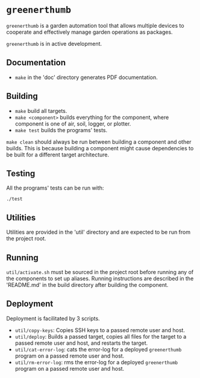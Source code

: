 # `greenerthumb`

`greenerthumb` is a garden automation tool that allows multiple devices to
cooperate and effectively manage garden operations as packages.

`greenerthumb` is in active development.

## Documentation

* `make` in the 'doc' directory generates PDF documentation.

## Building

* `make` build all targets.
* `make <component>` builds everything for the component, where component is one
  of air, soil, logger, or plotter.
* `make test` builds the programs' tests.

`make clean` should always be run between building a component and other builds.
This is because building a component might cause dependencies to be built for a
different target architecture.

## Testing

All the programs' tests can be run with:

```
./test
```

## Utilities

Utilities are provided in the 'util' directory and are expected to be run from
the project root.

## Running

`util/activate.sh` must be sourced in the project root before running any of the
components to set up aliases. Running instructions are described in the
'README.md' in the build directory after building the component.

## Deployment

Deployment is facilitated by 3 scripts.

* `util/copy-keys`: Copies SSH keys to a passed remote user and host.
* `util/deploy`: Builds a passed target, copies all files for the target to a
  passed remote user and host, and restarts the target.
* `util/cat-error-log`: cats the error-log for a deployed `greenerthumb` program
  on a passed remote user and host.
* `util/rm-error-log`: rms the error-log for a deployed `greenerthumb` program
  on a passed remote user and host.
